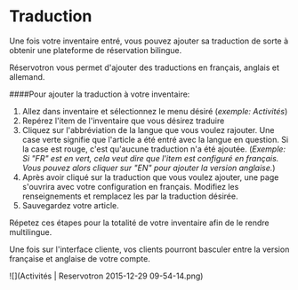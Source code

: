 # Traduction

Une fois votre inventaire entré, vous pouvez ajouter sa traduction de sorte à obtenir une plateforme de réservation bilingue. 

Réservotron vous permet d'ajouter des traductions en français, anglais et allemand.

####Pour ajouter la traduction à votre inventaire:
1. Allez dans inventaire et sélectionnez le menu désiré (*exemple: Activités*)
2. Repérez l'item de l'inventaire que vous désirez traduire
3. Cliquez sur l'abbréviation de la langue que vous voulez rajouter. Une case verte signifie que l'article a été entré avec la langue en question. Si la case est rouge, c'est qu'aucune traduction n'a été ajoutée. (*Exemple: Si "FR" est en vert, cela veut dire que l'item est configuré en français. Vous pouvez alors cliquer sur "EN" pour ajouter la version anglaise.*)
4. Après avoir cliqué sur la traduction que vous voulez ajouter, une page s'ouvrira avec votre configuration en français. Modifiez les renseignements et remplacez les par la traduction désirée.
5. Sauvegardez votre article.

Répetez ces étapes pour la totalité de votre inventaire afin de le rendre multilingue.

Une fois sur l'interface cliente, vos clients pourront basculer entre la version française et anglaise de votre compte.

![](Activités | Reservotron 2015-12-29 09-54-14.png)